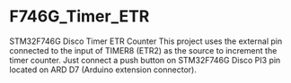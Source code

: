 # F746G_Timer_ETR
STM32F746G Disco Timer ETR Counter
This project uses the external pin connected to the input of TIMER8 (ETR2) as the source to increment the timer counter. Just connect a push button on STM32F746G Disco PI3 pin located on ARD D7 (Arduino extension connector). 
